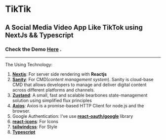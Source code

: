 # TikTik

## A Social Media Video App Like TikTok using **NextJs && Typescript**

### Check the Demo [**Here**](https://tiktik-z3sb.vercel.app/) .

---

The Using Technology:

1. [**Nextjs**](https://nextjs.org/): For server side rendering with **Reactjs**
2. [**Sanity**](https://snaity.io): For CMD(_content management system_). Sanity is cloud-base CMD that allows developers to manage and deliver digital content across different platforms and channels.
3. [**Zustand**](https://github.com/pmndrs/zustand): A small, fast and scalable bearbones state-management solution using simplified flux principles
4. [**Axios**](https://axios-http.com/docs/intro): Axios is a promise-based HTTP Client for node.js and the browser.
5. Google Authentication: I've use [**react-oauth/google**](https://www.npmjs.com/package/@react-oauth/google) library
6. [**react-icons**](https://www.npmjs.com/package/react-icons): For Icons
7. [**tailwindcss**](https://tailwindcss.com): For Style
8. [**Typescript**](https://www.typescriptlang.org/)
